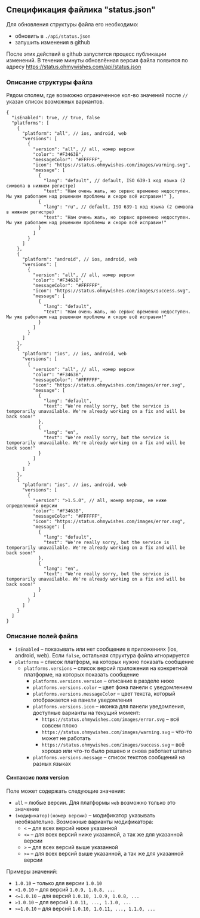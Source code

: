 ## Спецификация файлика "status.json"

Для обновления структуры файла его необходимо: 
* обновить в `./api/status.json`
* запушить изменения в github

После этих действий в github запустится процесс публикации изменений.
В течение минуты обновлённая версия файла появится по адресу https://status.ohmywishes.com/api/status.json

### Описание структуры файла

Рядом сполем, где возможно ограниченное кол-во значений после 
`//` указан список возможных вариантов.

```json5
{
  "isEnabled": true, // true, false
  "platforms": [
    {
      "platform": "all", // ios, android, web
      "versions": [
        {
          "version": "all", // all, номер версии
          "color": "#F3463B",
          "messageColor": "#FFFFFF",
          "icon": "https://status.ohmywishes.com/images/warning.svg",
          "message": [
            { 
              "lang": "default", // default, ISO 639-1 код языка (2 символа в нижнем регистре)
              "text": "Нам очень жаль, но сервис временно недоступен. Мы уже работаем над решением проблемы и скоро всё исправим!" },
            { 
              "lang": "ru", // default, ISO 639-1 код языка (2 символа в нижнем регистре)
              "text": "Нам очень жаль, но сервис временно недоступен. Мы уже работаем над решением проблемы и скоро всё исправим!"
            }
          ]
        }
      ]
    },
    {
      "platform": "android", // ios, android, web
      "versions": [
        {
          "version": "all", // all, номер версии
          "color": "#F3463B",
          "messageColor": "#FFFFFF",
          "icon": "https://status.ohmywishes.com/images/success.svg",
          "message": [
            { 
              "lang": "default", 
              "text": "Нам очень жаль, но сервис временно недоступен. Мы уже работаем над решением проблемы и скоро всё исправим!"
            }
          ]
        }
      ]
    },
    {
      "platform": "ios", // ios, android, web
      "versions": [
        {
          "version": "all", // all, номер версии
          "color": "#F3463B",
          "messageColor": "#FFFFFF",
          "icon": "https://status.ohmywishes.com/images/error.svg",
          "message": [
            {  
              "lang": "default", 
              "text": "We're really sorry, but the service is temporarily unavailable. We're already working on a fix and will be back soon!"
            },
            { 
              "lang": "en", 
              "text": "We're really sorry, but the service is temporarily unavailable. We're already working on a fix and will be back soon!"
            }
          ]
        }
      ]
    },
    {
      "platform": "ios", // ios, android, web
      "versions": [
        {
          "version": ">1.5.0", // all, номер версии, не ниже определенной версии
          "color": "#F3463B",
          "messageColor": "#FFFFFF",
          "icon": "https://status.ohmywishes.com/images/error.svg",
          "message": [
            {  
              "lang": "default", 
              "text": "We're really sorry, but the service is temporarily unavailable. We're already working on a fix and will be back soon!"
            },
            { 
              "lang": "en", 
              "text": "We're really sorry, but the service is temporarily unavailable. We're already working on a fix and will be back soon!"
            }
          ]
        }
      ]
    }
  ]
}

```

### Описание полей файла

* `isEnabled` – показывать или нет сообщение в приложениях (ios, android, web). Если `false`, остальная структура файла игнорируется
* `platforms` – список платформ, на которых нужно показать сообщение
  * `platforms.versions` – список версий приложения на конкретной платформе, на которых показать сообщение
    * `platforms.versions.version` – описание в разделе ниже
    * `platforms.versions.color` – цвет фона панели с уведомлением
    * `platforms.versions.messageColor` – цвет текста, который отображается на панели уведомления
    * `platforms.versions.icon` – иконка для панели уведомления, доступные варианты на текущий момент:
      * `https://status.ohmywishes.com/images/error.svg` – всё совсем плохо
      * `https://status.ohmywishes.com/images/warning.svg` – что-то может не работать
      * `https://status.ohmywishes.com/images/success.svg` – всё хорошо или что-то было решено и снова работает штатно
    * `platforms.versions.message` – список текстов сообщений на разных языках

#### Синтаксис поля version

Поле может содержать следующие значения:
* `all` – любые версии. Для платформы `web` возможно только это значение
* `(модификатор)(номер версии)` – модификатор указывать необязательно. Возможные варианты модификатора:
  * `<` – для всех версий ниже указанной
  * `<=` – для всех версий ниже указанной, а так же для указанной версии
  * `>` – для всех версий выше указанной
  * `>=` – для всех версий выше указанной, а так же для указанной версии

Примеры значений:
* `1.0.10` – только для версии `1.0.10`
* `<1.0.10` – для версий `1.0.9, 1.0.8, ...`
* `<=1.0.10` – для версий `1.0.10, 1.0.9, 1.0.8, ...`
* `>1.0.10` – для версий `1.0.11, ..., 1.1.0, ...`
* `>=1.0.10` – для версий `1.0.10, 1.0.11, ..., 1.1.0, ...`